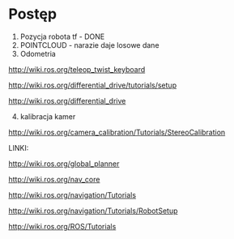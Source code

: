 # Postęp

1. Pozycja robota tf - DONE
2. POINTCLOUD - narazie daje losowe dane
3. Odometria

http://wiki.ros.org/teleop_twist_keyboard

http://wiki.ros.org/differential_drive/tutorials/setup

http://wiki.ros.org/differential_drive

4. kalibracja kamer

http://wiki.ros.org/camera_calibration/Tutorials/StereoCalibration

LINKI:

http://wiki.ros.org/global_planner

http://wiki.ros.org/nav_core

http://wiki.ros.org/navigation/Tutorials

http://wiki.ros.org/navigation/Tutorials/RobotSetup

http://wiki.ros.org/ROS/Tutorials
